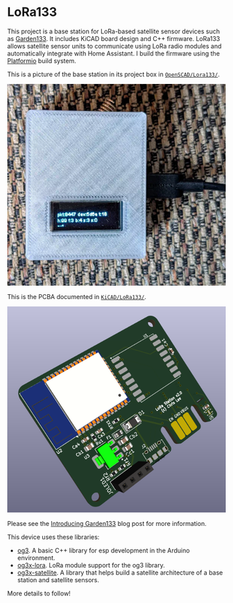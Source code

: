 # LoRa133

This project is a base station for LoRa-based satellite sensor devices such as [Garden133](https://github.com/chl33/Garden133).  It includes KiCAD board design and C++ firmware.  LoRa133 allows satellite sensor units to communicate using LoRa radio modules and automatically integrate with Home Assistant.  I build the firmware using the [Platformio](https://platformio.org/) build system.

This is a picture of the base station in its project box in [`OpenSCAD/Lora133/`](OpenSCAD/Lora133/).

![Base station](images/base-station-576x531.webp)

This is the PCBA documented in [`KiCAD/LoRa133/`](KiCAD/LoRa133/).

![LoRa133 PCBA](images/lora133-pcba.png)

Please see the [Introducing Garden133](https://selectiveappeal.org/posts/garden133/) blog post for more information.

This device uses these libraries:
- [og3](https://github.com/chl33/og3). A basic C++ library for esp development in the Arduino environment.
- [og3x-lora](https://github.com/chl33/og3x-lora). LoRa module support for the og3 library.
- [og3x-satellite](https://github.com/chl33/og3x-satellite). A library that helps build a satellite architecture of a base station and satellite sensors.

More details to follow!
